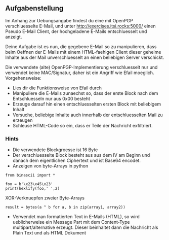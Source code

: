 ## Aufgabenstellung

Im Anhang zur Uebungsangabe findest du eine mit OpenPGP verschluesselte E-Mail, und unter http://exercises.itsi.rocks:5000/ einen Pseudo E-Mail Client, der hochgeladene E-Mails entschluesselt und anzeigt.

Deine Aufgabe ist es nun, die gegebene E-Mail so zu manipulieren, dass beim Oeffnen der E-Mails mit einem HTML-faehigen Client dieser geheime Inhalte aus der Mail unverschluesselt an einen beliebigen Server verschickt.

Die verwendete (alte) OpenPGP-Implementierung verschluesselt nur und verwendet keine MAC/Signatur, daher ist ein Angriff wie Efail moeglich.
Vorgehensweise:

- Lies dir die Funktionsweise von Efail durch
- Manipuliere die E-Mails zunaechst so, dass der erste Block nach dem Entschluesseln nur aus 0x00 besteht
- Erzeuge darauf hin einen entschluesselten ersten Block mit beliebigem Inhalt
- Versuche, beliebige Inhalte auch innerhalb der entschluesselten Mail zu erzeugen
- Schleuse HTML-Code so ein, dass er Teile der Nachricht exfiltriert.

### Hints

- Die verwendete Blockgroesse ist 16 Byte
- Der verschluesselte Block besteht aus aus dem IV am Beginn und danach dem eigentlichen Ciphertext und ist Base64 encodet.
- Anzeigen von byte-Arrays in python

```pythom
from binascii import *

foo = b'\x23\x45\x23'
print(hexlify(foo,' ',2)
```

XOR-Verknuepfen zweier Byte-Arrays

`result = bytes(a ^ b for a, b in zip(array1, array2))`

- Verwendet man formatierten Text in E-Mails (HTML), so wird ueblicherweise ein Message Part mit dem Content-Type multipart/alternative erzeugt. Dieser beinhaltet dann die Nachricht als Plain Text und als HTML Dokument

